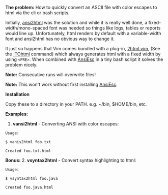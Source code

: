 **The problem:** How to quickly convert an ASCII file with color escapes to html via the cli or bash scripts.

Initially, [ansi2html](https://pypi.org/project/ansi2html/) was the solution and while it is really well done, a fixed-width/mono-spaced font was needed so things like logs, tables or reports would line up. Unfortunately, html renders by default with a variable-width font and ansi2html has no obvious way to change it.

It just so happens that Vim comes bundled with a  plug-in, [2html.vim](https://github.com/vim/vim/blob/master/runtime/syntax/2html.vim), (See the [:TOhtml](http://vimdoc.sourceforge.net/htmldoc/syntax.html#:TOhtml) command) which always generates html with a fixed width by using `<PRE>`. When combined with [AnsiEsc](https://www.vim.org/scripts/script.php?script_id=302) in a tiny bash script it solves the problem nicely.

**Note:** Consecutive runs will overwrite files!

**Note:** This won't work without first installing [AnsiEsc](https://www.vim.org/scripts/script.php?script_id=302).



**Installation**

Copy these to a directory in your PATH. e.g. ~/bin, $HOME/bin, etc.

**Examples:**

1. **vansi2html** - Converting ANSI with color escapes:
```
Usage:

$ vanis2html foo.txt

Created foo.txt.html

```

**Bonus:**
2. **vsyntax2html** - Convert syntax highlighting to html:
```
Usage:

$ vsyntax2html foo.java

Created foo.java.html

```
